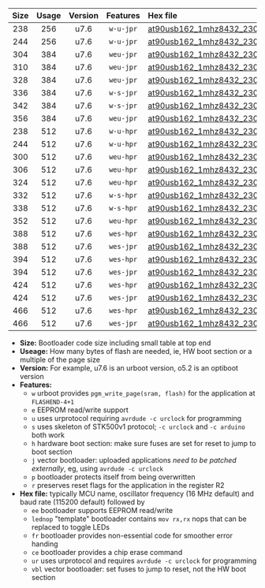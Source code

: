 |Size|Usage|Version|Features|Hex file|
|:-:|:-:|:-:|:-:|:--|
|238|256|u7.6|`w-u-jpr`|[at90usb162_1mhz8432_230400bps_ur_vbl.hex](https://raw.githubusercontent.com/stefanrueger/urboot/main//at90usb162_1mhz8432_230400bps_ur_vbl.hex)|
|244|256|u7.6|`w-u-jpr`|[at90usb162_1mhz8432_230400bps_lednop_ur_vbl.hex](https://raw.githubusercontent.com/stefanrueger/urboot/main//at90usb162_1mhz8432_230400bps_lednop_ur_vbl.hex)|
|304|384|u7.6|`weu-jpr`|[at90usb162_1mhz8432_230400bps_ee_ur_vbl.hex](https://raw.githubusercontent.com/stefanrueger/urboot/main//at90usb162_1mhz8432_230400bps_ee_ur_vbl.hex)|
|310|384|u7.6|`weu-jpr`|[at90usb162_1mhz8432_230400bps_ee_lednop_ur_vbl.hex](https://raw.githubusercontent.com/stefanrueger/urboot/main//at90usb162_1mhz8432_230400bps_ee_lednop_ur_vbl.hex)|
|328|384|u7.6|`weu-jpr`|[at90usb162_1mhz8432_230400bps_ee_lednop_fr_ur_vbl.hex](https://raw.githubusercontent.com/stefanrueger/urboot/main//at90usb162_1mhz8432_230400bps_ee_lednop_fr_ur_vbl.hex)|
|336|384|u7.6|`w-s-jpr`|[at90usb162_1mhz8432_230400bps_vbl.hex](https://raw.githubusercontent.com/stefanrueger/urboot/main//at90usb162_1mhz8432_230400bps_vbl.hex)|
|342|384|u7.6|`w-s-jpr`|[at90usb162_1mhz8432_230400bps_lednop_vbl.hex](https://raw.githubusercontent.com/stefanrueger/urboot/main//at90usb162_1mhz8432_230400bps_lednop_vbl.hex)|
|356|384|u7.6|`weu-jpr`|[at90usb162_1mhz8432_230400bps_ee_lednop_fr_ce_ur_vbl.hex](https://raw.githubusercontent.com/stefanrueger/urboot/main//at90usb162_1mhz8432_230400bps_ee_lednop_fr_ce_ur_vbl.hex)|
|238|512|u7.6|`w-u-hpr`|[at90usb162_1mhz8432_230400bps_ur.hex](https://raw.githubusercontent.com/stefanrueger/urboot/main//at90usb162_1mhz8432_230400bps_ur.hex)|
|244|512|u7.6|`w-u-hpr`|[at90usb162_1mhz8432_230400bps_lednop_ur.hex](https://raw.githubusercontent.com/stefanrueger/urboot/main//at90usb162_1mhz8432_230400bps_lednop_ur.hex)|
|300|512|u7.6|`weu-hpr`|[at90usb162_1mhz8432_230400bps_ee_ur.hex](https://raw.githubusercontent.com/stefanrueger/urboot/main//at90usb162_1mhz8432_230400bps_ee_ur.hex)|
|306|512|u7.6|`weu-hpr`|[at90usb162_1mhz8432_230400bps_ee_lednop_ur.hex](https://raw.githubusercontent.com/stefanrueger/urboot/main//at90usb162_1mhz8432_230400bps_ee_lednop_ur.hex)|
|324|512|u7.6|`weu-hpr`|[at90usb162_1mhz8432_230400bps_ee_lednop_fr_ur.hex](https://raw.githubusercontent.com/stefanrueger/urboot/main//at90usb162_1mhz8432_230400bps_ee_lednop_fr_ur.hex)|
|332|512|u7.6|`w-s-hpr`|[at90usb162_1mhz8432_230400bps.hex](https://raw.githubusercontent.com/stefanrueger/urboot/main//at90usb162_1mhz8432_230400bps.hex)|
|338|512|u7.6|`w-s-hpr`|[at90usb162_1mhz8432_230400bps_lednop.hex](https://raw.githubusercontent.com/stefanrueger/urboot/main//at90usb162_1mhz8432_230400bps_lednop.hex)|
|352|512|u7.6|`weu-hpr`|[at90usb162_1mhz8432_230400bps_ee_lednop_fr_ce_ur.hex](https://raw.githubusercontent.com/stefanrueger/urboot/main//at90usb162_1mhz8432_230400bps_ee_lednop_fr_ce_ur.hex)|
|388|512|u7.6|`wes-hpr`|[at90usb162_1mhz8432_230400bps_ee.hex](https://raw.githubusercontent.com/stefanrueger/urboot/main//at90usb162_1mhz8432_230400bps_ee.hex)|
|388|512|u7.6|`wes-jpr`|[at90usb162_1mhz8432_230400bps_ee_vbl.hex](https://raw.githubusercontent.com/stefanrueger/urboot/main//at90usb162_1mhz8432_230400bps_ee_vbl.hex)|
|394|512|u7.6|`wes-hpr`|[at90usb162_1mhz8432_230400bps_ee_lednop.hex](https://raw.githubusercontent.com/stefanrueger/urboot/main//at90usb162_1mhz8432_230400bps_ee_lednop.hex)|
|394|512|u7.6|`wes-jpr`|[at90usb162_1mhz8432_230400bps_ee_lednop_vbl.hex](https://raw.githubusercontent.com/stefanrueger/urboot/main//at90usb162_1mhz8432_230400bps_ee_lednop_vbl.hex)|
|424|512|u7.6|`wes-hpr`|[at90usb162_1mhz8432_230400bps_ee_lednop_fr.hex](https://raw.githubusercontent.com/stefanrueger/urboot/main//at90usb162_1mhz8432_230400bps_ee_lednop_fr.hex)|
|424|512|u7.6|`wes-jpr`|[at90usb162_1mhz8432_230400bps_ee_lednop_fr_vbl.hex](https://raw.githubusercontent.com/stefanrueger/urboot/main//at90usb162_1mhz8432_230400bps_ee_lednop_fr_vbl.hex)|
|466|512|u7.6|`wes-hpr`|[at90usb162_1mhz8432_230400bps_ee_lednop_fr_ce.hex](https://raw.githubusercontent.com/stefanrueger/urboot/main//at90usb162_1mhz8432_230400bps_ee_lednop_fr_ce.hex)|
|466|512|u7.6|`wes-jpr`|[at90usb162_1mhz8432_230400bps_ee_lednop_fr_ce_vbl.hex](https://raw.githubusercontent.com/stefanrueger/urboot/main//at90usb162_1mhz8432_230400bps_ee_lednop_fr_ce_vbl.hex)|

- **Size:** Bootloader code size including small table at top end
- **Useage:** How many bytes of flash are needed, ie, HW boot section or a multiple of the page size
- **Version:** For example, u7.6 is an urboot version, o5.2 is an optiboot version
- **Features:**
  + `w` urboot provides `pgm_write_page(sram, flash)` for the application at `FLASHEND-4+1`
  + `e` EEPROM read/write support
  + `u` uses urprotocol requiring `avrdude -c urclock` for programming
  + `s` uses skeleton of STK500v1 protocol; `-c urclock` and `-c arduino` both work
  + `h` hardware boot section: make sure fuses are set for reset to jump to boot section
  + `j` vector bootloader: uploaded applications *need to be patched externally*, eg, using `avrdude -c urclock`
  + `p` bootloader protects itself from being overwritten
  + `r` preserves reset flags for the application in the register R2
- **Hex file:** typically MCU name, oscillator frequency (16 MHz default) and baud rate (115200 default) followed by
  + `ee` bootloader supports EEPROM read/write
  + `lednop` "template" bootloader contains `mov rx,rx` nops that can be replaced to toggle LEDs
  + `fr` bootloader provides non-essential code for smoother error handing
  + `ce` bootloader provides a chip erase command
  + `ur` uses urprotocol and requires `avrdude -c urclock` for programming
  + `vbl` vector bootloader: set fuses to jump to reset, not the HW boot section
